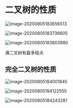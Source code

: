 # 二叉树的性质

![image-20200805183656513](https://cdn.jsdelivr.net/gh/KimYangOfCat/MyPicStorage/2021-CSPostgraduate-408/20200810013326.jpg)

![image-20200805183736605](https://cdn.jsdelivr.net/gh/KimYangOfCat/MyPicStorage/2021-CSPostgraduate-408/20200810013333.jpg)

![image-20200805183803880](https://cdn.jsdelivr.net/gh/KimYangOfCat/MyPicStorage/2021-CSPostgraduate-408/20200810013338.jpg)

满二叉树有最多结点

## 完全二叉树的性质

![image-20200805184001845](https://cdn.jsdelivr.net/gh/KimYangOfCat/MyPicStorage/2021-CSPostgraduate-408/20200810013350.jpg)

![image-20200805184122555](https://cdn.jsdelivr.net/gh/KimYangOfCat/MyPicStorage/2021-CSPostgraduate-408/20200810013400.jpg)

![image-20200805184243281](https://tva1.sinaimg.cn/large/007S8ZIlly1ghg4hpehe1j31ow0u0qv5.jpg)
<!-- 评论模块，不可删除 -->
<Vssue  />